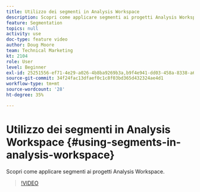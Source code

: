 ```yaml
---
title: Utilizzo dei segmenti in Analysis Workspace
description: Scopri come applicare segmenti ai progetti Analysis Workspace.
feature: Segmentation
topics: null
activity: use
doc-type: feature video
author: Doug Moore
team: Technical Marketing
kt: 2104
role: User
level: Beginner
exl-id: 25251556-ef71-4e29-a026-4b8ba9269b3a,b9f4e941-dd03-458a-8338-a6a19244e588
source-git-commit: 34f24fac13dfaef0c1c8f03bd365d432324ae4d1
workflow-type: tm+mt
source-wordcount: '28'
ht-degree: 35%

---
```


# Utilizzo dei segmenti in Analysis Workspace {#using-segments-in-analysis-workspace}

Scopri come applicare segmenti ai progetti Analysis Workspace.

>[!VIDEO](https://video.tv.adobe.com/v/23977/?quality=12)
